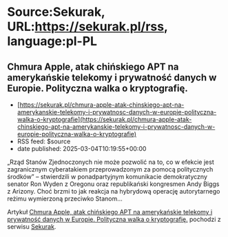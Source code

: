 # Source:Sekurak, URL:https://sekurak.pl/rss, language:pl-PL

## Chmura Apple, atak chińskiego APT na amerykańskie telekomy i prywatność danych w Europie. Polityczna walka o kryptografię.
 - [https://sekurak.pl/chmura-apple-atak-chinskiego-apt-na-amerykanskie-telekomy-i-prywatnosc-danych-w-europie-polityczna-walka-o-kryptografie](https://sekurak.pl/chmura-apple-atak-chinskiego-apt-na-amerykanskie-telekomy-i-prywatnosc-danych-w-europie-polityczna-walka-o-kryptografie)
 - RSS feed: $source
 - date published: 2025-03-04T10:19:55+00:00

<p>„Rząd Stanów Zjednoczonych nie może pozwolić na to, co w efekcie jest zagranicznym cyberatakiem przeprowadzonym za pomocą politycznych środków” – stwierdzili w ponadpartyjnym komunikacie demokratyczny senator Ron Wyden z Oregonu oraz republikański kongresmen Andy Biggs z Arizony. Choć brzmi to jak reakcja na hybrydową operację autorytarnego reżimu wymierzoną przeciwko Stanom...</p>
<p>Artykuł <a rel="nofollow" href="https://sekurak.pl/chmura-apple-atak-chinskiego-apt-na-amerykanskie-telekomy-i-prywatnosc-danych-w-europie-polityczna-walka-o-kryptografie/">Chmura Apple, atak chińskiego APT na amerykańskie telekomy i prywatność danych w Europie. Polityczna walka o kryptografię.</a> pochodzi z serwisu <a rel="nofollow" href="https://sekurak.pl">Sekurak</a>.</p>

